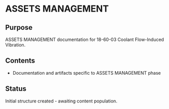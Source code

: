 # ASSETS MANAGEMENT

## Purpose
ASSETS MANAGEMENT documentation for 18-60-03 Coolant Flow-Induced Vibration.

## Contents
- Documentation and artifacts specific to ASSETS MANAGEMENT phase

## Status
Initial structure created - awaiting content population.
